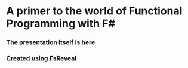 # A primer to the world of Functional Programming with F#

### The presentation itself is [here](https://kaeedo.github.io/IntroductionToFunctionalProgramming/)

### [Created using FsReveal](http://fsprojects.github.io/FsReveal/getting-started.html)
